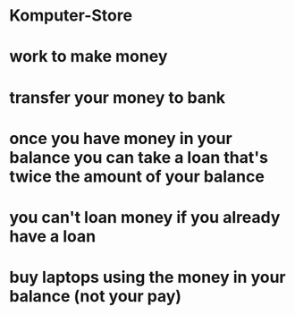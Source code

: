 # Komputer-Store
# work to make money
# transfer your money to bank
# once you have money in your balance you can take a loan that's twice the amount of your balance
# you can't loan money if you already have a loan
# buy laptops using the money in your balance (not your pay)